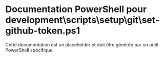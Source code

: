 # Documentation PowerShell pour development\scripts\setup\git\set-github-token.ps1

Cette documentation est un placeholder et doit être générée par un outil PowerShell spécifique.
